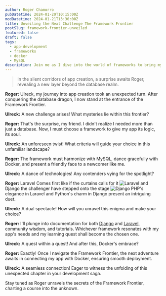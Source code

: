 ```yaml
---
author: Roger Chamorro
pubDatetime: 2024-01-20T10:15:00Z
modDatetime: 2024-01-21T13:30:00Z
title: Unveiling the Next Challenge The Framework Frontier
postSlug: framework-frontier-unveiled
featured: false
draft: false
tags:
  - app-development
  - frameworks
  - docker
  - MySQL
description: Join me as I dive into the world of frameworks to bring my app to life and connect it with Docker, discovering a new layer in the development journey.
---
```


> In the silent corridors of app creation, a surprise awaits Roger, revealing a new layer beyond the database realm.

**Roger:** Ulreck, my journey into app creation took an unexpected turn. After conquering the database dragon, I now stand at the entrance of the Framework Frontier.

**Ulreck:** A new challenge arises! What mysteries lie within this frontier?

**Roger:** That's the surprise, my friend. I didn't realize I needed more than just a database. Now, I must choose a framework to give my app its logic, its soul.

**Ulreck:** An unforeseen twist! What criteria will guide your choice in this unfamiliar landscape?

**Roger:** The framework must harmonize with MySQL, dance gracefully with Docker, and present a friendly face to a newcomer like me.

**Ulreck:** A dance of technologies! Any contenders vying for the spotlight?

**Roger:** Laravel Comes first like if the curtains calls for it ![Laravel](https://lh3.googleusercontent.com/pw/ABLVV84Tt6CEAqeoX9oKnB-UAp-krMyOPt2rWkNneSc8jgUwBvlQbvFbY8Itwc-LJbx8YWs0s9sZt76RnbXr14De_I3aqT8tYiBxzJRZLwEnbHkN_H9Jrf1HpfGWoz5KNVDL1XaQJcVxU22UMVAjF8rFykNPicK6wkxGMotUWJDiq71FTAHyo53pvJUejHHeRLFvmm3mo99FIpvG9NevOHyxm4CLjgb7Myv9eCBgEMhWqz5_UO9G8NaWZ9Oyz_QBN0a53c0oPc63eDht_68kTfKUcmLEdIj5g9Tm3H-lnbxPy_oAIFaZPrjkCCvjrno_LnxokaVVhSGoVwL0BIs1TB-TxzotCl25rIbNovPqtx1VCB-OBcZQIaRYl4RnzUlVAYFc7mWjSi9a-v67aTRsFQgRob1rolOQzH5vCQgSwqGPjN2ld8fvG630pk67Qk3jnP9bihmACq2Vt0GpOywonPsGY20QsxyOf0hg6tWlUUC4-WcihMbgpVh_Fp2WLyhTWbSKrIrd37df9Zy8XXIZYSHuBULYlNxSSN8WfIDwxNf-cAzTEvkKJHK4LG8-NA7g1XiFqTzZoH57HR9YfcNT4jD9OV13JKTZKyS-Ew4VNcG5SEIHZI4rckCW-GQXQo9zseBrlhiSsi-p-2eJSOYFRhfO8mWj4lNhIbMQJIFRs53B-aWGmH8iLukYdZPZ-W9L-T92yJ0OZfa87MkbdydTrApXGnjmg-TPfnKBYqK_jFj3EHKDLocd83cQNhB3q7buNRtwDzaxPb-l1b95TBkY6ZFjEF8mwXNs8q5TJI80G0VAWCo3wj7Vk1JlJnPfIVUg0DRl64gzoIP82JBf5fHCULRS4uuaxNlNOi10-_37NdB9SAQXHQzK0_-XPVBoad94uoLUYPkb6qtufpj5TiIaxqKt4_dimCdDDvdcS2072tyO=w866-h650-s-no?authuser=0) and Django the challenger have stepped onto the stage ![Django](https://lh3.googleusercontent.com/pw/ABLVV854ZnoJ5mr1ii5XCUUzw7ECPxwGvah56BSzqbfKECPKDfQKPTbTVK8Kr3ZwNt61PbcorcjHGmm0moTso_-Ltw_AJpLxH4JevyQcicFFawyCyJB1n69hW41J5HfKyh3UAsc3ftdWqRifB2eMtDL4EFizdOP98AQ4SACyKdVzX6CqOet8hu8jKBINddVGDCC7CL9RPvIRQ66rXiwEt2WI8t2jPbVyp06G3U8dP28KGGzov-UNbi4uGIVL_21SnPkAKskdiehD_9GruQUK14L5o832nHqipXpSIEEKLGNOam6ZocZuJQzNaSIzlvtNfLrDy_PLpMEv5_pAGBXL90FPPcuoBVfm4Dg8sOLY_1a6id_Z_raRbN5Dr7s_nDKaOZqeIs3i0QxkeKq14CgHxfPKRFOFHeBYdxMg6pyEdgTd9QKaCYTlo8nr-Lpd-nEekv9kPDFpkNWSpIygRDIja06f8AUvMCjVlIJFhF5L0ALDBLLcHN_ZutpKGMvEyDAnwEoO3GzAIZdPa1ujELfXhNs8ZM9JhxfjcXjhNo7i4c8Z8xL1w3QnV4pq79L17c9u2y9sxLKJO3LSn6LvnxyXYe_d9LCe0tJBq1sK72TMFeJ28--0y-uSKPMAq-bR1Mz1kCYq0HelYb9UHYvwS8WBD6oqUBCAkSFIFIlqalhRWcY4DDf1a74TiKlDmZ4d8NbGEScnsGNuZtVqNU0OUZIEZeD-B2dyrkr4XaJNq3vAc6eZoTnzGGllhYabPdCn6LWhEI8t3BcLU4LwdyWp6K7mP5fmzoAAEIKrqbyiaiVU7H_a9J7Uv2Haeg1pLBrUg-qdUxRAPnj5xADtd5cjoQL3gMWM9jd4X24ttDd5jC-aoyronYl392MztP3hDzNKqYO3HbFpy44lB66nhTEvRf-R8Ro8rQiu-ipIB3kGrxffjDqC=w300-h300-s-no?authuser=0) PHP's elegance in Laravel and Python's charm in Django present an intriguing duet.

**Ulreck:** A dual spectacle! How will you unravel this enigma and make your choice?

**Roger:** I'll plunge into documentation for both [Django](https://docs.djangoproject.com/en/5.0/) and [Laravel](https://laravel.com/docs/10.x/readme), community wisdom, and tutorials. Whichever framework resonates with my app's needs and my learning quest shall become the chosen one.

**Ulreck:** A quest within a quest! And after this, Docker's embrace?

**Roger:** Exactly! Once I navigate the Framework Frontier, the next adventure awaits in connecting my app with Docker, ensuring smooth deployment.

**Ulreck:** A seamless connection! Eager to witness the unfolding of this unexpected chapter in your development saga.

Stay tuned as Roger unravels the secrets of the Framework Frontier, charting a course into the unknown.
